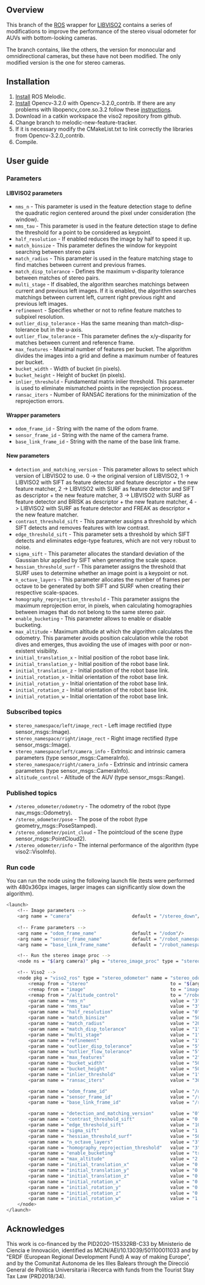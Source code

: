 ## Overview

This branch of the [ROS][link_ros] wrapper for [LIBVISO2][link_libviso2] contains a series of modifications to improve the performance of the stereo visual odometer for AUVs with bottom-looking cameras.

The branch contains, like the others, the version for monocular and omnidirectional cameras, but these have not been modified. The only modified version is the one for stereo cameras.

## Installation

1. [Install][link_ros_melodic] ROS Melodic.
2. [Install][link_opencv_contrib] Opencv-3.2.0 with Opencv-3.2.0_contrib. If there are any problems with libopencv_core.so.3.2 follow these [instructions][link_installation_error].
3. Download in a catkin workspace the viso2 repository from github.
4. Change branch to melodic-new-feature-tracker.
5. If it is necessary modify the CMakeList.txt to link correctly the libraries from Opencv-3.2.0_contrib.
6. Compile.

## User guide

### Parameters

#### LIBVISO2 parameters
* `nms_n` - This parameter is used in the feature detection stage to define the quadratic region centered around the pixel under consideration (the window).
* `nms_tau` - This parameter is used in the feature detection stage to define the threshold for a point to be considered as keypoint.
* `half_resolution` - If enabled reduces the image by half to speed it up.
* `match_binsize` - This parameter defines the window for keypoint searching between stereo pairs
* `match_radius` - This parameter is used in the feature matching stage to find matches between current and previous frames.
* `match_disp_tolerance` - Defines the maximum v-disparity tolerance between matches of stereo pairs.
* `multi_stage` - If disabled, the algorithm searches matchings between current and previous left images. If it is enabled, the algorithm searches matchings between current left, current right previous right and previous left images.
* `refinement` - Specifies whether or not to refine feature matches to subpixel resolution.
* `outlier_disp_tolerance` - Has the same meaning than match-disp-tolerance but in the u-axis.
* `outlier_flow_tolerance` - This parameter defines the x/y-disparity for matches between current and reference frame.
* `max_features` - Maximal number of features per bucket. The algorithm divides the images into a grid and define a maximum number of features per bucket.
* `bucket_width` - Width of bucket (in pixels).
* `bucket_height` - Height of bucket (in pixels).
* `inlier_threshold` - Fundamental matrix inlier threshold. This parameter is used to eliminate mismatched points in the reprojection process.
* `ransac_iters` - Number of RANSAC iterations for the minimization of the reprojection errors.

#### Wrapper parameters
* `odom_frame_id` - String with the name of the odom frame.
* `sensor_frame_id` - String with the name of the camera frame.
* `base_link_frame_id` - String with the name of the base link frame.

#### New parameters
* `detection_and_matching_version` - This parameter allows to select which version of LIBVISO2 to use. 0 -> the original version of LIBVISO2, 1 -> LIBVISO2 with SIFT as feature detector and feature descriptor + the new feature matcher, 2 -> LIBVISO2 with SURF as feature detector and SIFT as descriptor + the new feature matcher, 3 -> LIBVISO2 with SURF as feature detector and BRISK as descriptor + the new feature matcher, 4 -> LIBVISO2 with SURF as feature detector and FREAK as descriptor + the new feature matcher.
* `contrast_threshold_sift` - This parameter assigns a threshold by which SIFT detects and removes features with low contrast.
* `edge_threshold_sift` - This parameter sets a threshold by which SIFT detects and eliminates edge-type features, which are not very robust to noise.
* `sigma_sift` - This parameter allocates the standard deviation of the Gaussian blur applied by SIFT when generating the scale space.
* `hessian_threshold_surf` - This parameter assigns the threshold that SURF uses to determine whether an image point is a keypoint or not.
* `n_octave_layers` - This parameter allocates the number of frames per octave to be generated by both SIFT and SURF when creating their respective scale-spaces.
* `homography_reprojection_threshold` - This parameter assigns the maximum reprojection error, in pixels, when calculating homographies between images that do not belong to the same stereo pair.
* `enable_bucketing` - This parameter allows to enable or disable bucketing.
* `max_altitude` - Maximum altitude at which the algorithm calculates the odometry. This parameter avoids position calculation while the robot dives and emerges, thus avoiding the use of images with poor or non-existent visibility.
* `initial_translation_x` - Initial position of the robot base link.
* `initial_translation_y` - Initial position of the robot base link.
* `initial_translation_z` - Initial position of the robot base link.
* `initial_rotation_x` - Initial orientation of the robot base link.
* `initial_rotation_y` - Initial orientation of the robot base link.
* `initial_rotation_z` - Initial orientation of the robot base link.
* `initial_rotation_w` - Initial orientation of the robot base link.

### Subscribed topics
* `stereo_namespace/left/image_rect` - Left image rectified (type sensor_msgs::Image).
* `stereo_namespace/right/image_rect` - Right image rectified (type sensor_msgs::Image).
* `stereo_namespace/left/camera_info` - Extrinsic and intrinsic camera parameters (type sensor_msgs::CameraInfo).
* `stereo_namespace/right/camera_info` - Extrinsic and intrinsic camera parameters (type sensor_msgs::CameraInfo).
* `altitude_control` - Altitude of the AUV (type sensor_msgs::Range).

### Published topics
* `/stereo_odometer/odometry` - The odometry of the robot (type nav_msgs::Odometry).
* `/stereo_odometer/pose` - The pose of the robot (type geometry_msgs::PoseStamped).
* `/stereo_odometer/point_cloud` - The pointcloud of the scene (type sensor_msgs::PointCloud2).
* `/stereo_odometer/info` - The internal performance of the algorithm (type viso2::VisoInfo).

### Run code

You can run the node using the following launch file (tests were performed with 480x360px images, larger images can significantly slow down the algorithm).

```bash
<launch>
    <!-- Image parameters -->
    <arg name = "camera"                      default = "/stereo_down"/>
    
    <!-- Frame parameters -->
    <arg name = "odom_frame_name"             default = "/odom"/>
    <arg name = "sensor_frame_name"           default = "/robot_namespace/$(arg camera)/left_optical"/>
    <arg name = "base_link_frame_name"        default = "/robot_namespace/base_link"/>

    <!-- Run the stereo image proc -->
    <node ns = "$(arg camera)" pkg = "stereo_image_proc" type = "stereo_image_proc" name = "stereo_image_proc" />

    <!-- Viso2 -->
    <node pkg = "viso2_ros" type = "stereo_odometer" name = "stereo_odometer" output = "screen">
        <remap from = "stereo"                              to = "$(arg camera)"/> <!-- Camera namespace -->
        <remap from = "image"                               to = "image_rect"/>  <!-- Image type -->
        <remap from = "/altitude_control"                   to = "/robot_namespace/altitude"/>
        <param name = "nms_n"                               value = "3"/>
        <param name = "nms_tau"                             value = "3"/>
        <param name = "half_resolution"                     value = "0"/>
        <param name = "match_binsize"                       value = "50"/>
        <param name = "match_radius"                        value = "200"/>
        <param name = "match_disp_tolerance"                value = "1"/>
        <param name = "multi_stage"                         value = "1"/>
        <param name = "refinement"                          value = "1"/>
        <param name = "outlier_disp_tolerance"              value = "5"/>
        <param name = "outlier_flow_tolerance"              value = "5"/>
        <param name = "max_features"                        value = "2"/>
        <param name = "bucket_width"                        value = "50"/>
        <param name = "bucket_height"                       value = "50"/>
        <param name = "inlier_threshold"                    value = "1"/>
        <param name = "ransac_iters"                        value = "300"/>

        <param name = "odom_frame_id"                       value = "/odom"/>
        <param name = "sensor_frame_id"                     value = "/robot_namespace/$(arg camera)/left_optical"/>
        <param name = "base_link_frame_id"                  value = "/robot_namespace/base_link"/>

        <param name = "detection_and_matching_version"      value = "0"/> <!-- 0=Original LIBVISO2, 1=SIFT-SIFT, 2=SURF-SIFT, 3=SURF-BRISK, 4=SURF-FREAK -->
        <param name = "contrast_threshold_sift"             value = "0.03"/>
        <param name = "edge_threshold_sift"                 value = "10"/>
        <param name = "sigma_sift"                          value = "1.6"/>
        <param name = "hessian_threshold_surf"              value = "500"/>
        <param name = "n_octave_layers"                     value = "3"/>
        <param name = "homography_reprojection_threshold"   value = "3"/>
        <param name = "enable_bucketing"                    value = "true"/>
        <param name = "max_altitude"                        value = "2.5"/>
        <param name = "initial_translation_x"               value = "0.0"/>
        <param name = "initial_translation_y"               value = "0.0"/>
        <param name = "initial_translation_z"               value = "0.0"/>
        <param name = "initial_rotation_x"                  value = "0.0"/>
        <param name = "initial_rotation_y"                  value = "0.0"/>
        <param name = "initial_rotation_z"                  value = "0.0"/>
        <param name = "initial_rotation_w"                  value = "1.0"/>
    </node>
</launch>
```

## Acknowledges

This work is co-financed by the PID2020-115332RB-C33 by Ministerio de Ciencia e Innovación, identified as MCIN/AEI/10.13039/501100011033 and by "ERDF (European Regional Development Fund) A way of making Europe", and by the Comunitat Autonoma de les Illes Balears through the Direcció General de Política Universitaria i Recerca with funds from the Tourist Stay Tax Law (PRD2018/34). 

[link_ros]: http://www.ros.org/
[link_libviso2]: https://www.cvlibs.net/software/libviso/
[link_ros_melodic]: http://wiki.ros.org/ROS/Installation
[link_opencv_contrib]: https://www.programmersought.com/article/83872474263/
[link_installation_error]: https://github.com/cggos/DIPDemoQt/issues/1